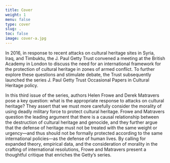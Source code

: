 ```yaml
---
title: Cover
weight: 1
menu: false
type: cover
slug: .
toc: false
image: cover-a.jpg
---
```


In 2016, in response to recent attacks on cultural heritage sites in Syria, Iraq, and Timbuktu, the J.&#160;Paul Getty Trust convened a meeting at the British Academy in London to discuss the need for an international framework for the protection of cultural heritage in zones of armed conflict. To further explore these questions and stimulate debate, the Trust subsequently launched the series J.&#160;Paul Getty Trust Occasional Papers in Cultural Heritage policy.
 
In this third issue of the series, authors Helen Frowe and Derek Matravers pose a key question: what is the appropriate response to attacks on cultural heritage? They assert that we must more carefully consider the morality of using deadly military force to protect cultural heritage. Frowe and Matravers question the leading argument that there is a causal relationship between the destruction of cultural heritage and genocide, and they further argue that the defense of heritage must not be treated with the same weight or urgency—and thus should not be formally protected according to the same international policies—as the defense of human lives. By calling for expanded theory, empirical data, and the consideration of morality in the crafting of international resolutions, Frowe and Matravers present a thoughtful critique that enriches the Getty’s series.